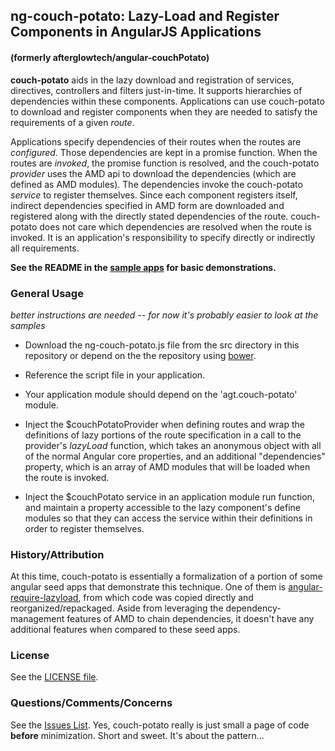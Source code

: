 ## ng-couch-potato: Lazy-Load and Register Components in AngularJS Applications

#### (formerly afterglowtech/angular-couchPotato)

**couch-potato** aids in the lazy download and registration of services, directives, controllers and filters just-in-time.  It supports hierarchies of dependencies within these components.  Applications can use couch-potato to download and register components when they are needed to satisfy the requirements of a given *route*.

Applications specify dependencies of their routes when the routes are *configured*.  Those dependencies are kept in a promise function.  When the routes are *invoked*, the promise function is resolved, and the couch-potato *provider* uses the AMD api to download the dependencies (which are defined as AMD modules).  The dependencies invoke the couch-potato *service* to register themselves.  Since each component registers itself, indirect dependencies specified in AMD form are downloaded and registered along with the directly stated dependencies of the route.  couch-potato does not care which dependencies are resolved when the
route is invoked.  It is an application's responsibility to specify directly or indirectly all requirements.

**See the README in the [sample apps](https://github.com/stu-salsbury/ng-couch-potato/tree/master/samples) for basic demonstrations.**

### General Usage

*better instructions are needed -- for now it's probably easier to look at the samples*

* Download the ng-couch-potato.js file from the src directory in this repository or depend on the the repository using [bower](https://github.com/bower/bower).

* Reference the script file in your application.

* Your application module should depend on the 'agt.couch-potato' module.

* Inject the $couchPotatoProvider when defining routes and wrap the definitions of lazy portions of the route specification in a call to the provider's *lazyLoad* function, which takes an anonymous object with all of the normal Angular core properties, and an additional "dependencies" property, which is an array of AMD modules that will be loaded when the route is invoked.

* Inject the $couchPotato service in an application module run function, and maintain a property accessible to the lazy component's define modules so that they can access the service within their definitions in order to register themselves.

### History/Attribution

At this time, couch-potato is essentially a formalization of a portion of some angular seed apps that demonstrate this technique.  One of them is [angular-require-lazyload](https://github.com/szhanginrhythm/angular-require-lazyload), from which code was copied directly and reorganized/repackaged.  Aside from leveraging the dependency-management features of AMD to chain dependencies, it doesn't have any additional features when compared to these seed apps.

### License

See the [LICENSE file](https://github.com/stu-salsbury/ng-couch-potato/blob/master/LICENSE).

### Questions/Comments/Concerns

See the [Issues List](https://github.com/stu-salsbury/ng-couch-potato/issues).  Yes, couch-potato really is just small a page of code **before** minimization.  Short and sweet.  It's about the pattern...
